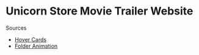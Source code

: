 # Unicorn Store Movie Trailer Website

Sources
* [Hover Cards](https://codepen.io/johnpeele/pen/rVOroW)
* [Folder Animation]()
